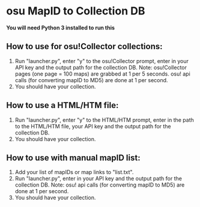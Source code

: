 # osu MapID to Collection DB 

**You will need Python 3 installed to run this**

## How to use for osu!Collector collections:
1. Run "launcher.py", enter "y" to the osu!Collector prompt, enter in your API key and the output path for the collection DB. 
Note: osu!Collector pages (one page = 100 maps) are grabbed at 1 per 5 seconds. osu! api calls (for converting mapID to MD5) are done at 1 per second.
2. You should have your collection.

## How to use a HTML/HTM file:
1. Run "launcher.py", enter "y" to the HTML/HTM prompt, enter in the path to the HTML/HTM file, your API key and the output path for the collection DB. 
2. You should have your collection.

## How to use with manual mapID list:
1. Add your list of mapIDs or map links to "list.txt".
2. Run "launcher.py", enter in your API key and the output path for the collection DB.
Note: osu! api calls (for converting mapID to MD5) are done at 1 per second.
3. You should have your collection.
